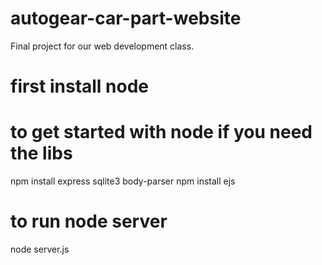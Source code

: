 # autogear-car-part-website
 Final project for our web development class.

# first install node
# to get started with node if you need the libs
npm install express sqlite3 body-parser
npm install ejs

# to run node server
node server.js